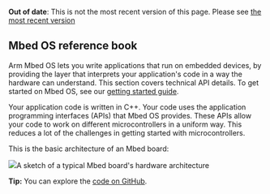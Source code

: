 <span class="warnings">**Out of date**: This is not the most recent version of this page. Please see [the most recent version](y)</span>
## Mbed OS reference book

Arm Mbed OS lets you write applications that run on embedded devices, by providing the layer that interprets your application's code in a way the hardware can understand. This section covers technical API details. To get started on Mbed OS, see our <a href="/docs/v5.6/tutorials/your-first-program.html" target="_blank">getting started guide</a>.

Your application code is written in C++. Your code uses the application programming interfaces (APIs) that Mbed OS provides. These APIs allow your code to work on different microcontrollers in a uniform way. This reduces a lot of the challenges in getting started with microcontrollers.

This is the basic architecture of an Mbed board:

<span class="images">![](https://s3-us-west-2.amazonaws.com/mbed-os-docs-images/mbed_internal.png)<span>A sketch of a typical Mbed board's hardware architecture</span></span>

<span class="tips">**Tip:** You can explore the <a href="https://github.com/ARMmbed/mbed-os/tree/mbed-os-5.6" target="_blank">code on GitHub</a>.</span>
